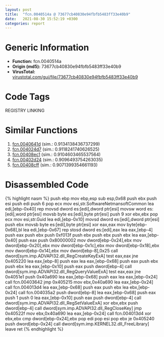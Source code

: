 ```yaml
---
layout: post
title:  "fcn.0040514a @ 73677cb40830e94fbfb5483ff33e40b9"
date:   2021-08-30 15:52:19 +0300
categories: report
---
```


# Generic Information
- **Function:** fcn.0040514a
- **Origin (md5):** 73677cb40830e94fbfb5483ff33e40b9
- **VirusTotal:** [virustotal.com/gui/file/73677cb40830e94fbfb5483ff33e40b9][virustotal_ref]

# Code Tags
<span class="tag" id="REGISTRY">REGISTRY</span>
<span class="tag" id="LINKING">LINKING</span>


# Similar Functions

1. [fcn.0040641d][similar_1_ref] (sim.: 0.9134138436737299)
2. [fcn.004024d7][similar_2_ref] (sim.: 0.9118241740626525)
3. [fcn.00408ec1][similar_3_ref] (sim.: 0.9104603465537564)
4. [fcn.00402d24][similar_4_ref] (sim.: 0.9096493754263035)
5. [fcn.00408cff][similar_5_ref] (sim.: 0.9071399354661193)


# Disassembled Code

{% highlight nasm %}
push ebp
mov ebp,esp
sub esp,0x68
push ebx
push esi
push edi
push 6
pop ecx
mov esi,str.SoftwareNetmansoftCommon
lea edi,[ebp-0x40]
rep movsd dword es:[edi],dword ptr[esi]
movsw word es:[edi],word ptr[esi]
movsb byte es:[edi],byte ptr[esi]
push 9
xor ebx,ebx
pop ecx
mov esi,str.Guid
lea edi,[ebp-0x10]
movsd dword es:[edi],dword ptr[esi]
push ebx
movsb byte es:[edi],byte ptr[esi]
xor eax,eax
mov byte[ebp-0x68],bl
lea edi,[ebp-0x67]
rep stosd dword es:[edi],eax
lea eax,[ebp-4]
push eax
push ebx
push 0xf013f
push ebx
push ebx
push ebx
lea eax,[ebp-0x40]
push eax
push 0x80000002
mov dword[ebp-0x24],ebx
mov dword[ebp-0x20],ebx
mov dword[ebp-0x1c],ebx
mov dword[ebp-0x18],ebx
mov dword[ebp-0x14],ebx
mov dword[ebp-8],0x25
call dword[sym.imp.ADVAPI32.dll_RegCreateKeyExA]
test eax,eax
jne 0x405220
lea eax,[ebp-8]
push eax
lea eax,[ebp-0x68]
push eax
push ebx
push ebx
lea eax,[ebp-0x10]
push eax
push dword[ebp-4]
call dword[sym.imp.ADVAPI32.dll_RegQueryValueExA]
test eax,eax
jne 0x4051e1
push 0x40a690
lea eax,[ebp-0x68]
push eax
lea eax,[ebp-0x24]
call fcn.00403642
jmp 0x405215
mov ebx,0x40a690
lea eax,[ebp-0x24]
call fcn.004013d4
lea eax,[ebp-0x68]
push eax
push ebx
lea ebx,[ebp-0x24]
call fcn.004035a2
push dword[ebp-8]
lea eax,[ebp-0x68]
push eax
push 1
push 0
lea eax,[ebp-0x10]
push eax
push dword[ebp-4]
call dword[sym.imp.ADVAPI32.dll_RegSetValueExA]
xor ebx,ebx
push dword[ebp-4]
call dword[sym.imp.ADVAPI32.dll_RegCloseKey]
jmp 0x40522f
mov ebx,0x40a690
lea eax,[ebp-0x24]
call fcn.004013d4
xor ebx,ebx
cmp dword[ebp-0x24],ebx
pop edi
pop esi
pop ebx
je 0x405240
push dword[ebp-0x24]
call dword[sym.imp.KERNEL32.dll_FreeLibrary]
leave 
ret 
{% endhighlight %}


[similar_1_ref]: /report/fcn.0040641d@470263fe7e7cc115b95cd041d643e3b5
[similar_2_ref]: /report/fcn.004024d7@1123b7aa5760238fe93045e585b8234c
[similar_3_ref]: /report/fcn.00408ec1@470263fe7e7cc115b95cd041d643e3b5
[similar_4_ref]: /report/fcn.00402d24@1123b7aa5760238fe93045e585b8234c
[similar_5_ref]: /report/fcn.00408cff@470263fe7e7cc115b95cd041d643e3b5
[virustotal_ref]: https://www.virustotal.com/gui/file/73677cb40830e94fbfb5483ff33e40b9